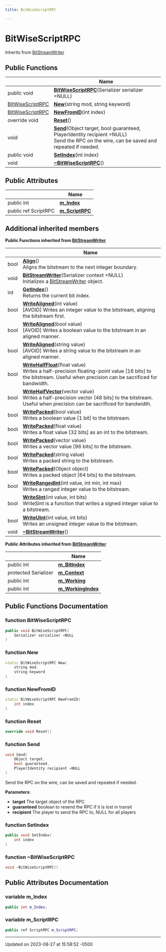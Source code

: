 ```yaml
---
title: BitWiseScriptRPC

---
```


# BitWiseScriptRPC





Inherits from [BitStreamWriter](class_bit_stream_writer.md)

## Public Functions

|                | Name           |
| -------------- | -------------- |
| public void | **[BitWiseScriptRPC](class_bit_wise_script_r_p_c.md#function-bitwisescriptrpc)**(Serializer serializer =NULL) |
| [BitWiseScriptRPC](class_bit_wise_script_r_p_c.md) | **[New](class_bit_wise_script_r_p_c.md#function-new)**(string mod, string keyword) |
| [BitWiseScriptRPC](class_bit_wise_script_r_p_c.md) | **[NewFromID](class_bit_wise_script_r_p_c.md#function-newfromid)**(int index) |
| override void | **[Reset](class_bit_wise_script_r_p_c.md#function-reset)**() |
| void | **[Send](class_bit_wise_script_r_p_c.md#function-send)**(Object target, bool guaranteed, PlayerIdentity recipient =NULL)<br>Send the RPC on the wire, can be saved and repeated if needed.  |
| public void | **[SetIndex](class_bit_wise_script_r_p_c.md#function-setindex)**(int index) |
| void | **[~BitWiseScriptRPC](class_bit_wise_script_r_p_c.md#function-~bitwisescriptrpc)**() |

## Public Attributes

|                | Name           |
| -------------- | -------------- |
| public int | **[m_Index](class_bit_wise_script_r_p_c.md#variable-m-index)**  |
| public ref ScriptRPC | **[m_ScriptRPC](class_bit_wise_script_r_p_c.md#variable-m-scriptrpc)**  |

## Additional inherited members

**Public Functions inherited from [BitStreamWriter](class_bit_stream_writer.md)**

|                | Name           |
| -------------- | -------------- |
| bool | **[Align](class_bit_stream_writer.md#function-align)**()<br>Aligns the bitstream to the next integer boundary.  |
| void | **[BitStreamWriter](class_bit_stream_writer.md#function-bitstreamwriter)**(Serializer context =NULL)<br>Initializes a [BitStreamWriter](class_bit_stream_writer.md) object.  |
| int | **[GetIndex](class_bit_stream_writer.md#function-getindex)**()<br>Returns the current bit index.  |
| bool | **[WriteAligned](class_bit_stream_writer.md#function-writealigned)**(int value)<br>[AVOID] Writes an integer value to the bitstream, aligning the bitstream first.  |
| bool | **[WriteAligned](class_bit_stream_writer.md#function-writealigned)**(bool value)<br>[AVOID] Writes a boolean value to the bitstream in an aligned manner.  |
| bool | **[WriteAligned](class_bit_stream_writer.md#function-writealigned)**(string value)<br>[AVOID] Writes a string value to the bitstream in an aligned manner.  |
| bool | **[WriteHalfFloat](class_bit_stream_writer.md#function-writehalffloat)**(float value)<br>Writes a half-precision floating-point value [16 bits] to the bitstream. Useful when precision can be sacrificed for bandwidth.  |
| bool | **[WriteHalfVector](class_bit_stream_writer.md#function-writehalfvector)**(vector value)<br>Writes a half-precision vector [48 bits] to the bitstream. Useful when precision can be sacrificed for bandwidth.  |
| bool | **[WritePacked](class_bit_stream_writer.md#function-writepacked)**(bool value)<br>Writes a boolean value [1 bit] to the bitstream.  |
| bool | **[WritePacked](class_bit_stream_writer.md#function-writepacked)**(float value)<br>Writes a float value [32 bits] as an int to the bitstream.  |
| bool | **[WritePacked](class_bit_stream_writer.md#function-writepacked)**(vector value)<br>Writes a vector value [96 bits] to the bitstream.  |
| bool | **[WritePacked](class_bit_stream_writer.md#function-writepacked)**(string value)<br>Writes a packed string to the bitstream.  |
| bool | **[WritePacked](class_bit_stream_writer.md#function-writepacked)**(Object object)<br>Writes a packed object [64 bits] to the bitstream.  |
| bool | **[WriteRangedInt](class_bit_stream_writer.md#function-writerangedint)**(int value, int min, int max)<br>Writes a ranged integer value to the bitstream.  |
| bool | **[WriteSInt](class_bit_stream_writer.md#function-writesint)**(int value, int bits)<br>WriteSInt is a function that writes a signed integer value to a bitstream.  |
| bool | **[WriteUInt](class_bit_stream_writer.md#function-writeuint)**(int value, int bits)<br>Writes an unsigned integer value to the bitstream.  |
| void | **[~BitStreamWriter](class_bit_stream_writer.md#function-~bitstreamwriter)**() |

**Public Attributes inherited from [BitStreamWriter](class_bit_stream_writer.md)**

|                | Name           |
| -------------- | -------------- |
| public int | **[m_BitIndex](class_bit_stream_writer.md#variable-m-bitindex)**  |
| protected Serializer | **[m_Context](class_bit_stream_writer.md#variable-m-context)**  |
| public int | **[m_Working](class_bit_stream_writer.md#variable-m-working)**  |
| public int | **[m_WorkingIndex](class_bit_stream_writer.md#variable-m-workingindex)**  |


## Public Functions Documentation

### function BitWiseScriptRPC

```cpp
public void BitWiseScriptRPC(
    Serializer serializer =NULL
)
```


### function New

```cpp
static BitWiseScriptRPC New(
    string mod,
    string keyword
)
```


### function NewFromID

```cpp
static BitWiseScriptRPC NewFromID(
    int index
)
```


### function Reset

```cpp
override void Reset()
```


### function Send

```cpp
void Send(
    Object target,
    bool guaranteed,
    PlayerIdentity recipient =NULL
)
```

Send the RPC on the wire, can be saved and repeated if needed. 

**Parameters**: 

  * **target** The target object of the RPC 
  * **guaranteed** boolean to resend the RPC if it is lost in transit 
  * **recipient** The player to send the RPC to, NULL for all players 


### function SetIndex

```cpp
public void SetIndex(
    int index
)
```


### function ~BitWiseScriptRPC

```cpp
void ~BitWiseScriptRPC()
```


## Public Attributes Documentation

### variable m_Index

```cpp
public int m_Index;
```


### variable m_ScriptRPC

```cpp
public ref ScriptRPC m_ScriptRPC;
```


-------------------------------

Updated on 2023-08-27 at 15:58:52 -0500